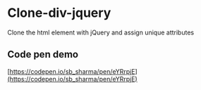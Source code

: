# Clone-div-jquery
Clone the html element with jQuery and assign unique attributes

## Code pen demo
[https://codepen.io/sb_sharma/pen/eYRrpjE](https://codepen.io/sb_sharma/pen/eYRrpjE)